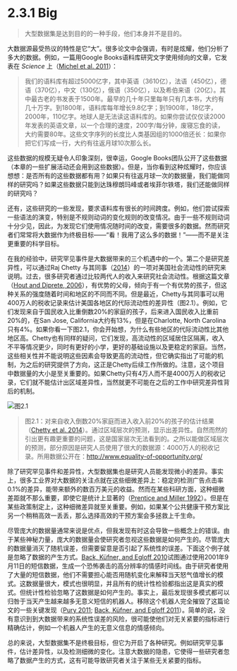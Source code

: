 # 2.3.1 Big
> 大型数据集是达到目的的一种手段，他们本身并不是目的。

大数据源最受热议的特性是它“大”。很多论文中会强调，有时是炫耀，他们分析了多大的数据。例如，一篇用Google Books语料库研究文字使用倾向的文章，它发表在 *Science* 上（[Michel et al. 2011](https://doi.org/10.1126/science.1199644)）：
> 我们的语料库有超过5000亿字，其中英语（3610亿），法语（450亿），德语（370亿），中文（130亿），俄语（350亿），以及希伯来语（20亿）。其中最古老的书发表于1500年。最早的几十年只里每年只有几本书，大约有几十万字。到1800年，语料库每年增长9.8亿字；到1900年，18亿字，2000年，110亿字。地球人是无法读这语料库的。如果你尝试仅仅读2000年发表的英语文章，以一个合理的速度，200字/每分钟，废寝忘食的读，大约需要80年。这些文字序列的长度比人类基因组的1000倍还长：如果你把它们写成一行，大约有往返月球10次那么长。

这些数据的规模无疑令人印象深刻，很幸运，Google Books团队公开了这些数据（本章的一些扩展活动还会用到这些数据）。但是，当你看到这种炫耀时，你应该想想：是否所有的这些数据都有用？如果只有往返月球一次的数据量，我们能做同样的研究吗？如果这些数据只能到达珠穆朗玛峰或者埃菲尔铁塔，我们还能做同样的研究吗？

还有，这些研究的一些发现，要求语料库有很长的时间跨度。例如，他们尝试探索一些语法的演变，特别是不规则动词的变化规则的改变情况。由于一些不规则动词十分少见，因此，为发现它们使用情况随时间的改变，需要很多的数据。然而研究者们常常将大数据作为终极目标——“看！我用了这么多的数据！”——而不是关注更重要的科学目标。

在我的经验中，研究罕见事件是大数据带来的三个机遇中的一个。第二个是研究差异性，可以通过Raj Chetty 与其同事（[2014](https://doi.org/10.1093/qje/qju022)）的一项对美国社会流动性的研究来说明。过去，很多研究者通过比较两代人的收入来研究社会流动性。根据这篇文章（[Hout and Diprete, 2006](https://doi.org/10.1016/j.rssm.2005.10.001)），有优势的父母，倾向于有一个有优势的孩子，但这种关系的强度随着时间和地区的不同而不同。但是最近，Chetty与其同事可以用400万人的税收记录来估计美国各地区的代际流动性的差异性（图2.1）。例如，它们发现来自于国民收入比重倒数20%的家庭的孩子，后来进入国民收入比重前20%的，在San Jose, California大约有13%，但是在Charlotte, North Carolina只有4%。如果你看一下图2.1，你会开始想，为什么有些地区的代际流动性比其他地区高。Chetty也有同样的疑问，它们发现，高流动性的区域居住区隔离，收入不平等情况更少，同时有更好的小学，更好的基础设施以及更稳定的家庭。当然，这些相关性并不能说明这些因素会导致更高的流动性，但它确实指出了可能的机制，为之后的研究提供了方向，这正是Chetty后续工作所做的。注意，这个项目中数据量的大小是至关重要的。如果Chetty只有4万人而不是4000万人的税收记录，它们就不能估计出区域差异性，当然就更不可能在之后的工作中研究差异性背后的机制。

![图2.1](https://www.bitbybitbook.com/figures/chapter2/bitbybit2-1_heterogeneity_chetty.png)
> 图2.1：对来自收入倒数20%家庭而进入收入前20%的孩子的估计结果（[Chetty et al. 2014](https://doi.org/10.1093/qje/qju022)）。通过区域层次的预测，显示出差异性。自然而然的引出更有趣更重要的问题，这是国家层次无法看到的。之所以能做区域层次的预测，部分原因是研究人员使用了很大的数据源：4000万人的税收记录。所用数据公开在：http://www.equality-of-opportunity.org/

除了研究罕见事件和差异性，大型数据集也是研究人员能发现微小的差异。事实上，很多工业界对大数据的关注点就在这些细微差异上：稳定的检测广告点击率0.1%的差异，能带来额外的数百万美元的收益。然而在某些科研方面，这种细微差距就不那么重要，即使它是统计上显著的（[Prentice and Miller 1992](https://doi.org/10.1037/0033-2909.112.1.160)）。但是在某些政策制定上，这种细微差异就至关重要。例如，如果某个公共健康干预方案比另一个稍稍高效一丢丢，那么选择高效的干预方案会多拯救上千生命。

尽管庞大的数据量通常来说是优点，但我发现有时这会导致一些概念上的错误。由于某些神秘力量，庞大的数据量会使研究者忽视这些数据是如何产生的。尽管庞大的数据量消灭了随机误差，但需要留意是否引起了系统性的误差。下面这个例子就是忽略了数据的产生方式。[Back, Küfner, and Egloff 2010](https://doi.org/10.1177/0956797610382124)试图通过使用2001年9月11日的短信数据，生成一个恐怖袭击的高分辨率的情感时间线。由于研究者使用了大量的短信数据，他们不需要担心能否用随机变化来解释当天怒气值增长的模式。这数据量很大，模式也很明显，并且所有的统计性检验都指出这是真实的模式。但统计性检验忽略了这数据是如何产生的。事实上，最后发现很多模式都可以归咎于当天产生越来越多无意义短信的机器人。移除这个机器人完全摧毁了这篇论文的一些关键发现（[Pury 2011](https://doi.org/10.1177/0956797611408735); [Back, Küfner, and Egloff 2011](https://doi.org/10.1177/0956797611409592)）。简单的说，没有意识到到大数据带来的系统性误差的风险，很可能使他们对无关紧要的指标进行精确估计，例如一个机器人产生的无意义信息的情感倾向。

总的来说，大型数据集不是终极目标，但它为开启了各种研究。例如研究罕见事件，估计差异性，以及检测细微的变化。注意大数据的隐患，它使得一些研究者忽略了数据产生的方式，这有可能导致研究者关注于某些无关紧要的指标。

